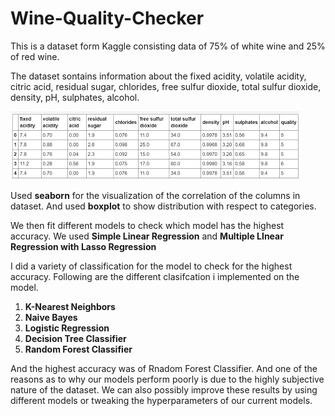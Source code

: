 # Wine-Quality-Checker
This is a dataset form Kaggle consisting data of 75% of white wine and 25% of red wine.

The dataset sontains information about the fixed acidity, volatile acidity, citric acid, residual sugar, chlorides, free sulfur dioxide, total sulfur dioxide, density, pH, sulphates, alcohol.

![](Images/dataset.png)

Used __seaborn__ for the visualization of the correlation of the columns in dataset.
And used __boxplot__ to show distribution with respect to categories.

We then fit different models to check which model has the highest accuracy. We used __Simple Linear Regression__ and __Multiple LInear Regression with Lasso Regression__

I did a variety of classification for the model to check for the highest accuracy.
Following are the different clasifcation i implemented on the model.
1) __K-Nearest Neighbors__
2) __Naive Bayes__
3) __Logistic Regression__
4) __Decision Tree Classifier__ 
5) __Random Forest Classifier__

And the highest accuracy was of Rnadom Forest Classifier. And one of the reasons as to why our models perform poorly is due to the highly subjective nature of the dataset. We can also possibly improve these results by using different models or tweaking the hyperparameters of our current models.

